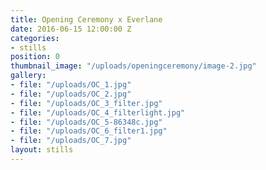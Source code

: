 ```yaml
---
title: Opening Ceremony x Everlane
date: 2016-06-15 12:00:00 Z
categories:
- stills
position: 0
thumbnail_image: "/uploads/openingceremony/image-2.jpg"
gallery:
- file: "/uploads/OC_1.jpg"
- file: "/uploads/OC_2.jpg"
- file: "/uploads/OC_3_filter.jpg"
- file: "/uploads/OC_4_filterlight.jpg"
- file: "/uploads/OC_5-86348c.jpg"
- file: "/uploads/OC_6_filter1.jpg"
- file: "/uploads/OC_7.jpg"
layout: stills
---
```


